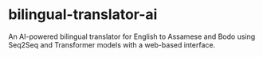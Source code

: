 # bilingual-translator-ai
An AI-powered bilingual translator for English to Assamese and Bodo using Seq2Seq and Transformer models with a web-based interface.
